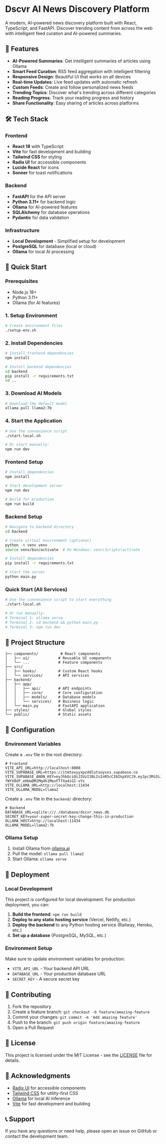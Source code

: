 # Dscvr AI News Discovery Platform

A modern, AI-powered news discovery platform built with React, TypeScript, and FastAPI. Discover trending content from across the web with intelligent feed curation and AI-powered summaries.

## 🚀 Features

- **AI-Powered Summaries**: Get intelligent summaries of articles using Ollama
- **Smart Feed Curation**: RSS feed aggregation with intelligent filtering
- **Responsive Design**: Beautiful UI that works on all devices
- **Real-time Updates**: Live feed updates with automatic refresh
- **Custom Feeds**: Create and follow personalized news feeds
- **Trending Topics**: Discover what's trending across different categories
- **Reading Progress**: Track your reading progress and history
- **Share Functionality**: Easy sharing of articles across platforms

## 🛠️ Tech Stack

### Frontend
- **React 18** with TypeScript
- **Vite** for fast development and building
- **Tailwind CSS** for styling
- **Radix UI** for accessible components
- **Lucide React** for icons
- **Sonner** for toast notifications

### Backend
- **FastAPI** for the API server
- **Python 3.11+** for backend logic
- **Ollama** for AI-powered features
- **SQLAlchemy** for database operations
- **Pydantic** for data validation

### Infrastructure
- **Local Development** - Simplified setup for development
- **PostgreSQL** for database (local or cloud)
- **Ollama** for local AI processing

## 🚀 Quick Start

### Prerequisites
- Node.js 18+ 
- Python 3.11+
- Ollama (for AI features)

### 1. Setup Environment
```bash
# Create environment files
./setup-env.sh
```

### 2. Install Dependencies
```bash
# Install frontend dependencies
npm install

# Install backend dependencies
cd backend
pip install -r requirements.txt
cd ..
```

### 3. Download AI Models
```bash
# Download the default model
ollama pull llama2:7b
```

### 4. Start the Application
```bash
# Use the convenience script
./start-local.sh

# Or start manually:
npm run dev
```

### Frontend Setup
```bash
# Install dependencies
npm install

# Start development server
npm run dev

# Build for production
npm run build
```

### Backend Setup
```bash
# Navigate to backend directory
cd backend

# Create virtual environment (optional)
python -m venv venv
source venv/bin/activate  # On Windows: venv\Scripts\activate

# Install dependencies
pip install -r requirements.txt

# Start the server
python main.py
```

### Quick Start (All Services)
```bash
# Use the convenience script to start everything
./start-local.sh

# Or run manually:
# Terminal 1: ollama serve
# Terminal 2: cd backend && python main.py
# Terminal 3: npm run dev
```

## 📁 Project Structure

```
├── components/          # React components
│   ├── ui/             # Reusable UI components
│   └── ...             # Feature components
├── src/
│   ├── hooks/          # Custom React hooks
│   └── services/       # API services
├── backend/
│   ├── app/
│   │   ├── api/        # API endpoints
│   │   ├── core/       # Core configuration
│   │   ├── models/     # Database models
│   │   └── services/   # Business logic
│   └── main.py         # FastAPI application
├── styles/             # Global styles
└── public/             # Static assets
```

## 🔧 Configuration

### Environment Variables

Create a `.env` file in the root directory:

```env
# Frontend
VITE_API_URL=http://localhost:8000
VITE_SUPABASE_URL=https://itmtexyyxpzddlutxoyxxs.supabase.co
VITE_SUPABASE_ANON_KEY=eyJhbGciOiJIUzI1NiIsInR5cCI6IkpXVCJ9.eyJpc3MiOiJzdXBhYmFzZSIsInJlZiI6Iml0bXRleHl4cHpkZGx1dHhveHhzIiwicm9sZSI6ImFub24iLCJpYXQiOjE3NTQ5NzQ0NzYsImV4cCI6MjA3MDU1MDQ3Nn0.NjMkMu-fWYX8dF_eHUwDM2Mq4k1MexFTfXa4iGI-vYs
VITE_OLLAMA_URL=http://localhost:11434
VITE_OLLAMA_MODEL=llama2
```

Create a `.env` file in the `backend/` directory:

```env
# Backend
DATABASE_URL=sqlite:///./database/dscvr_news.db
SECRET_KEY=your-super-secret-key-change-this-in-production
OLLAMA_HOST=http://localhost:11434
OLLAMA_MODEL=llama2:7b
```

### Ollama Setup

1. Install Ollama from [ollama.ai](https://ollama.ai)
2. Pull the model: `ollama pull llama2`
3. Start Ollama: `ollama serve`

## 🚀 Deployment

### Local Development
This project is configured for local development. For production deployment, you can:

1. **Build the frontend**: `npm run build`
2. **Deploy to any static hosting service** (Vercel, Netlify, etc.)
3. **Deploy the backend** to any Python hosting service (Railway, Heroku, etc.)
4. **Set up a database** (PostgreSQL, MySQL, etc.)

### Environment Setup
Make sure to update environment variables for production:
- `VITE_API_URL` - Your backend API URL
- `DATABASE_URL` - Your production database URL
- `SECRET_KEY` - A secure secret key

## 🤝 Contributing

1. Fork the repository
2. Create a feature branch: `git checkout -b feature/amazing-feature`
3. Commit your changes: `git commit -m 'Add amazing feature'`
4. Push to the branch: `git push origin feature/amazing-feature`
5. Open a Pull Request

## 📝 License

This project is licensed under the MIT License - see the [LICENSE](LICENSE) file for details.

## 🙏 Acknowledgments

- [Radix UI](https://www.radix-ui.com/) for accessible components
- [Tailwind CSS](https://tailwindcss.com/) for utility-first CSS
- [Ollama](https://ollama.ai/) for local AI inference
- [Vite](https://vitejs.dev/) for fast development and building

## 📞 Support

If you have any questions or need help, please open an issue on GitHub or contact the development team.
